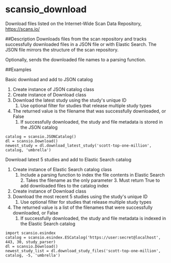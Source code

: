# scansio_download
Download files listed on the Internet-Wide Scan Data Repository, https://scans.io/

##Description
Downloads files from the scan repository and tracks successfully downloaded files in a JSON file 
or with Elastic Search. The JSON file mirrors the structure of the scan repository.

Optionally, sends the downloaded file names to a parsing function.

##Examples

Basic download and add to JSON catalog
1. Create instance of JSON catalog class
2. Create instance of Download class
3. Download the latest study using the study's unique ID
    1. Use optional filter for studies that release multiple study types
4. The returned value is the filename that was successfully downloaded, or False
    1. If successfully downloaded, the study and file metadata is stored in the JSON catalog
    
```
catalog = scansio.JSONCatalog()
dl = scansio.Download()
newest_study = dl.download_latest_study('scott-top-one-million', catalog, 'umbrella')
```

Download latest 5 studies and add to Elastic Search catalog
1. Create instance of Elastic Search catalog class
    1. Include a parsing function to index the file contents in Elastic Search
        2. Takes the filename as the only parameter
        3. Must return True to add downloaded files to the catalog index
2. Create instance of Download class
3. Download the most recent 5 studies using the study's unique ID
    1. Use optional filter for studies that release multiple study types
4. The returned value is a list of the filenames that were successfully downloaded, or False
    1. If successfully downloaded, the study and file metadata is indexed in the Elastic Search catalog

```
import scansio.esindex
catalog = scansio.esindex.ESCatalog('https://user:secret@localhost', 443, 30, study_parser)
dl = scansio.Download()
newest_study_list = dl.download_study_files('scott-top-one-million', catalog, -5, 'umbrella')
```
